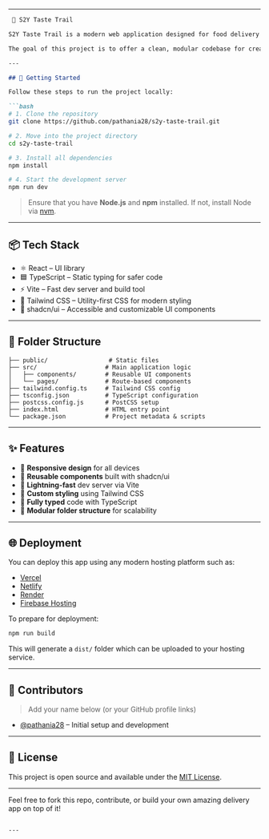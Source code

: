 

---

````md
 🌟 S2Y Taste Trail

S2Y Taste Trail is a modern web application designed for food delivery services. It’s built using fast and scalable frontend technologies like React, TypeScript, Tailwind CSS, Vite, and shadcn/ui.

The goal of this project is to offer a clean, modular codebase for creating beautiful, responsive, and user-friendly delivery apps.

---

## 🚀 Getting Started

Follow these steps to run the project locally:

```bash
# 1. Clone the repository
git clone https://github.com/pathania28/s2y-taste-trail.git

# 2. Move into the project directory
cd s2y-taste-trail

# 3. Install all dependencies
npm install

# 4. Start the development server
npm run dev
````

> Ensure that you have **Node.js** and **npm** installed. If not, install Node via [nvm](https://github.com/nvm-sh/nvm).

---

## 📦 Tech Stack

* ⚛️ React – UI library
* 🟦 TypeScript – Static typing for safer code
* ⚡ Vite – Fast dev server and build tool
* 🎨 Tailwind CSS – Utility-first CSS for modern styling
* 🧩 shadcn/ui – Accessible and customizable UI components

---

## 📁 Folder Structure

```
├── public/                 # Static files
├── src/                   # Main application logic
│   ├── components/        # Reusable UI components
│   └── pages/             # Route-based components
├── tailwind.config.ts     # Tailwind CSS config
├── tsconfig.json          # TypeScript configuration
├── postcss.config.js      # PostCSS setup
├── index.html             # HTML entry point
└── package.json           # Project metadata & scripts
```

---

## ✨ Features

* 📱 **Responsive design** for all devices
* 🔁 **Reusable components** built with shadcn/ui
* 🚀 **Lightning-fast** dev server via Vite
* 🌈 **Custom styling** using Tailwind CSS
* 🧠 **Fully typed** code with TypeScript
* 🧩 **Modular folder structure** for scalability

---

## 🌐 Deployment

You can deploy this app using any modern hosting platform such as:

* [Vercel](https://vercel.com)
* [Netlify](https://www.netlify.com)
* [Render](https://render.com)
* [Firebase Hosting](https://firebase.google.com/docs/hosting)

To prepare for deployment:

```bash
npm run build
```

This will generate a `dist/` folder which can be uploaded to your hosting service.

---

## 🙌 Contributors

> Add your name below (or your GitHub profile links)

* [@pathania28](https://github.com/pathania28) – Initial setup and development

---

## 📄 License

This project is open source and available under the [MIT License](LICENSE).

---

Feel free to fork this repo, contribute, or build your own amazing delivery app on top of it!

```

---
